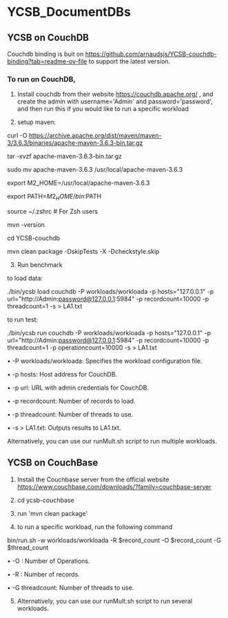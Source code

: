# YCSB_DocumentDBs

## YCSB on CouchDB

Couchdb binding is buit on https://github.com/arnaudsjs/YCSB-couchdb-binding?tab=readme-ov-file to support the latest version.

### To run on CouchDB,

1. Install couchdb from their website https://couchdb.apache.org/ , and create the admin with username='Admin' and password='password', and then run this if you would like to run a specific workload

2. setup maven:
   
curl -O https://archive.apache.org/dist/maven/maven-3/3.6.3/binaries/apache-maven-3.6.3-bin.tar.gz

tar -xvzf apache-maven-3.6.3-bin.tar.gz

sudo mv apache-maven-3.6.3 /usr/local/apache-maven-3.6.3

export M2_HOME=/usr/local/apache-maven-3.6.3

export PATH=$M2_HOME/bin:$PATH

source ~/.zshrc  # For Zsh users

mvn -version 

cd YCSB-couchdb

mvn clean package -DskipTests -X -Dcheckstyle.skip


3. Run benchmark
   
to load data: 

./bin/ycsb load couchdb -P workloads/workloada -p hosts="127.0.0.1" -p url="http://Admin:password@127.0.0.1:5984" -p recordcount=10000 -p threadcount=1 -s > LA1.txt


to run test: 

./bin/ycsb run couchdb -P workloads/workloada -p hosts="127.0.0.1" -p url="http://Admin:password@127.0.0.1:5984" -p recordcount=10000 -p threadcount=1 -p operationcount=10000 -s > LA1.txt


• -P workloads/workloada: Specifies the workload configuration file. 

• -p hosts: Host address for CouchDB.

• -p url: URL with admin credentials for CouchDB.

• -p recordcount: Number of records to load.

• -p threadcount: Number of threads to use.

• -s > LA1.txt: Outputs results to LA1.txt.


Alternatively, you can use our runMult.sh script to run multiple workloads.

## YCSB on CouchBase

1. Install the Couchbase server from the official website https://www.couchbase.com/downloads/?family=couchbase-server

2. cd ycsb-couchbase 

3. run 'mvn clean package'

4. to run a specific workload, run the following command 

bin/run.sh -w workloads/workloada -R $record_count -O $record_count -G $thread_count 

• -O : Number of Operations.

• -R : Number of records.

• -G threadcount: Number of threads to use.

5. Alternatively, you can use our runMult.sh script to run several workloads.
